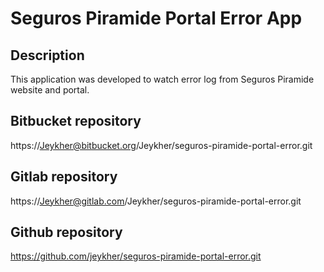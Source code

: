 # Seguros Piramide Portal Error App

## Description

This application was developed to watch error log from Seguros Piramide website and portal.

## Bitbucket repository

https://Jeykher@bitbucket.org/Jeykher/seguros-piramide-portal-error.git

## Gitlab repository

https://Jeykher@gitlab.com/Jeykher/seguros-piramide-portal-error.git

## Github repository

https://github.com/jeykher/seguros-piramide-portal-error.git